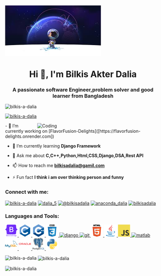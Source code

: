 ![logo](https://github.com/Bilkis-A-Dalia/Bilkis-A-Dalia/blob/main/Banner.jpeg)
<h1 align="center">Hi 👋, I'm Bilkis Akter Dalia</h1>
<h3 align="center">A passionate software Engineer,problem solver and good learner from Bangladesh</h3>

<p align="left"> <img src="https://komarev.com/ghpvc/?username=bilkis-a-dalia&label=Profile%20views&color=0e75b6&style=flat" alt="bilkis-a-dalia" /> </p>

<p align="left"> <a href="https://github.com/ryo-ma/github-profile-trophy"><img src="https://github-profile-trophy.vercel.app/?username=bilkis-a-dalia" alt="bilkis-a-dalia" /></a> </p>
<img align="right" alt="Coding" width="400" src="(https://github.com/Bilkis-A-Dalia/Bilkis-A-Dalia/blob/main/gitprofile.gif)">
- 🔭 I’m currently working on [FlavorFusion-Delights]([https://flavorfusion-delights.onrender.com])

- 🌱 I’m currently learning **Django Framework**

- 💬 Ask me about **C,C++,Python,Html,CSS,Django,DSA,Rest API**

- 📫 How to reach me **bilkisadalia@gamil.com**

- ⚡ Fun fact **I think i am over thinking person and funny**

<h3 align="left">Connect with me:</h3>
<p align="left">
<a href="https://linkedin.com/in/bilkis-a-dalia" target="blank"><img align="center" src="https://raw.githubusercontent.com/rahuldkjain/github-profile-readme-generator/master/src/images/icons/Social/linked-in-alt.svg" alt="bilkis-a-dalia" height="30" width="40" /></a>
<a href="https://www.codechef.com/users/dalia_5" target="blank"><img align="center" src="https://cdn.jsdelivr.net/npm/simple-icons@3.1.0/icons/codechef.svg" alt="dalia_5" height="30" width="40" /></a>
<a href="https://www.hackerrank.com/@bilkisadalia" target="blank"><img align="center" src="https://raw.githubusercontent.com/rahuldkjain/github-profile-readme-generator/master/src/images/icons/Social/hackerrank.svg" alt="@bilkisadalia" height="30" width="40" /></a>
<a href="https://codeforces.com/profile/anaconda_dalia" target="blank"><img align="center" src="https://raw.githubusercontent.com/rahuldkjain/github-profile-readme-generator/master/src/images/icons/Social/codeforces.svg" alt="anaconda_dalia" height="30" width="40" /></a>
<a href="https://www.leetcode.com/bilkisadalia" target="blank"><img align="center" src="https://raw.githubusercontent.com/rahuldkjain/github-profile-readme-generator/master/src/images/icons/Social/leet-code.svg" alt="bilkisadalia" height="30" width="40" /></a>
</p>

<h3 align="left">Languages and Tools:</h3>
<p align="left"> <a href="https://getbootstrap.com" target="_blank" rel="noreferrer"> <img src="https://raw.githubusercontent.com/devicons/devicon/master/icons/bootstrap/bootstrap-plain-wordmark.svg" alt="bootstrap" width="40" height="40"/> </a> <a href="https://www.cprogramming.com/" target="_blank" rel="noreferrer"> <img src="https://raw.githubusercontent.com/devicons/devicon/master/icons/c/c-original.svg" alt="c" width="40" height="40"/> </a> <a href="https://www.w3schools.com/cpp/" target="_blank" rel="noreferrer"> <img src="https://raw.githubusercontent.com/devicons/devicon/master/icons/cplusplus/cplusplus-original.svg" alt="cplusplus" width="40" height="40"/> </a> <a href="https://www.w3schools.com/css/" target="_blank" rel="noreferrer"> <img src="https://raw.githubusercontent.com/devicons/devicon/master/icons/css3/css3-original-wordmark.svg" alt="css3" width="40" height="40"/> </a> <a href="https://www.djangoproject.com/" target="_blank" rel="noreferrer"> <img src="https://cdn.worldvectorlogo.com/logos/django.svg" alt="django" width="40" height="40"/> </a> <a href="https://git-scm.com/" target="_blank" rel="noreferrer"> <img src="https://www.vectorlogo.zone/logos/git-scm/git-scm-icon.svg" alt="git" width="40" height="40"/> </a> <a href="https://www.w3.org/html/" target="_blank" rel="noreferrer"> <img src="https://raw.githubusercontent.com/devicons/devicon/master/icons/html5/html5-original-wordmark.svg" alt="html5" width="40" height="40"/> </a> <a href="https://www.java.com" target="_blank" rel="noreferrer"> <img src="https://raw.githubusercontent.com/devicons/devicon/master/icons/java/java-original.svg" alt="java" width="40" height="40"/> </a> <a href="https://developer.mozilla.org/en-US/docs/Web/JavaScript" target="_blank" rel="noreferrer"> <img src="https://raw.githubusercontent.com/devicons/devicon/master/icons/javascript/javascript-original.svg" alt="javascript" width="40" height="40"/> </a> <a href="https://www.mathworks.com/" target="_blank" rel="noreferrer"> <img src="https://upload.wikimedia.org/wikipedia/commons/2/21/Matlab_Logo.png" alt="matlab" width="40" height="40"/> </a> <a href="https://www.mysql.com/" target="_blank" rel="noreferrer"> <img src="https://raw.githubusercontent.com/devicons/devicon/master/icons/mysql/mysql-original-wordmark.svg" alt="mysql" width="40" height="40"/> </a> <a href="https://www.oracle.com/" target="_blank" rel="noreferrer"> <img src="https://raw.githubusercontent.com/devicons/devicon/master/icons/oracle/oracle-original.svg" alt="oracle" width="40" height="40"/> </a> <a href="https://www.postgresql.org" target="_blank" rel="noreferrer"> <img src="https://raw.githubusercontent.com/devicons/devicon/master/icons/postgresql/postgresql-original-wordmark.svg" alt="postgresql" width="40" height="40"/> </a> <a href="https://www.python.org" target="_blank" rel="noreferrer"> <img src="https://raw.githubusercontent.com/devicons/devicon/master/icons/python/python-original.svg" alt="python" width="40" height="40"/> </a> </p>

<p><img align="left" src="https://github-readme-stats.vercel.app/api/top-langs?username=bilkis-a-dalia&show_icons=true&locale=en&layout=compact" alt="bilkis-a-dalia" /></p>

<p>&nbsp;<img align="center" src="https://github-readme-stats.vercel.app/api?username=bilkis-a-dalia&show_icons=true&locale=en" alt="bilkis-a-dalia" /></p>

<p><img align="center" src="https://github-readme-streak-stats.herokuapp.com/?user=bilkis-a-dalia&" alt="bilkis-a-dalia" /></p>


